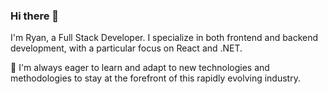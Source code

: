 ### Hi there 👋 

I'm Ryan, a Full Stack Developer. I specialize in both frontend and backend development, with a particular focus on React and .NET.

🌱 I'm always eager to learn and adapt to new technologies and methodologies to stay at the forefront of this rapidly evolving industry.
